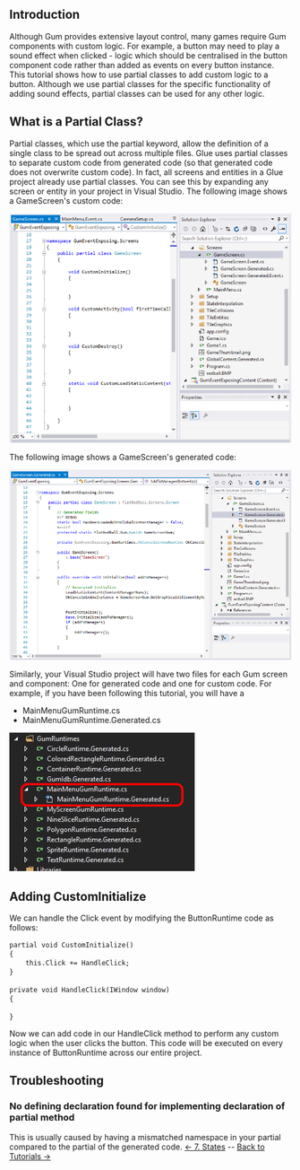 ## Introduction

Although Gum provides extensive layout control, many games require Gum components with custom logic. For example, a button may need to play a sound effect when clicked - logic which should be centralised in the button component code rather than added as events on every button instance. This tutorial shows how to use partial classes to add custom logic to a button. Although we use partial classes for the specific functionality of adding sound effects, partial classes can be used for any other logic.

## What is a Partial Class?

Partial classes, which use the partial keyword, allow the definition of a single class to be spread out across multiple files. Glue uses partial classes to separate custom code from generated code (so that generated code does not overwrite custom code). In fact, all screens and entities in a Glue project already use partial classes. You can see this by expanding any screen or entity in your project in Visual Studio. The following image shows a GameScreen's custom code:

![](/media/2017-03-img_58cfeb9a17f5e.png)

The following image shows a GameScreen's generated code:

![](/media/2017-03-img_58cfee3498a7b.png)

Similarly, your Visual Studio project will have two files for each Gum screen and component: One for generated code and one for custom code. For example, if you have been following this tutorial, you will have a

-   MainMenuGumRuntime.cs
-   MainMenuGumRuntime.Generated.cs

![](/media/2019-03-img_5c78c5ff4febe.png)

## Adding CustomInitialize

We can handle the Click event by modifying the ButtonRuntime code as follows:

``` lang:c#
partial void CustomInitialize()
{
    this.Click += HandleClick;
}

private void HandleClick(IWindow window)
{

}
```

Now we can add code in our HandleClick method to perform any custom logic when the user clicks the button. This code will be executed on every instance of ButtonRuntime across our entire project.

## Troubleshooting

### No defining declaration found for implementing declaration of partial method

This is usually caused by having a mismatched namespace in your partial compared to the partial of the generated code. [\<- 7. States](/documentation/tools/gum/tutorials/tutorials-gum-states.md) -- [Back to Tutorials -\>](/documentation/tutorials.md)
